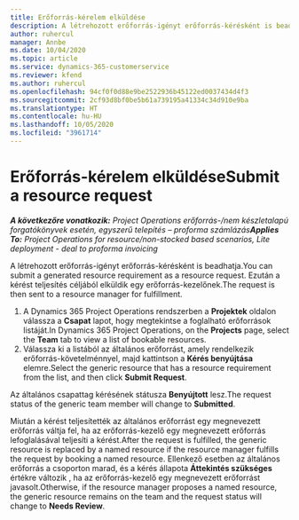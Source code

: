 ```yaml
---
title: Erőforrás-kérelem elküldése
description: A létrehozott erőforrás-igényt erőforrás-kérésként is beadhatja. Ezután a kérést teljesítés céljából elküldik egy erőforrás-kezelőnek.
author: ruhercul
manager: Annbe
ms.date: 10/04/2020
ms.topic: article
ms.service: dynamics-365-customerservice
ms.reviewer: kfend
ms.author: ruhercul
ms.openlocfilehash: 94cf0f0d88e9be2522936b45122ed0037434d4f3
ms.sourcegitcommit: 2cf93d8bf0be5b61a739195a41334c34d910e9ba
ms.translationtype: HT
ms.contentlocale: hu-HU
ms.lasthandoff: 10/05/2020
ms.locfileid: "3961714"
---
```

# <a name="submit-a-resource-request"></a><span data-ttu-id="c81bd-104">Erőforrás-kérelem elküldése</span><span class="sxs-lookup"><span data-stu-id="c81bd-104">Submit a resource request</span></span>

<span data-ttu-id="c81bd-105">_**A következőre vonatkozik:** Project Operations erőforrás-/nem készletalapú forgatókönyvek esetén, egyszerű telepítés – proforma számlázás_</span><span class="sxs-lookup"><span data-stu-id="c81bd-105">_**Applies To:** Project Operations for resource/non-stocked based scenarios, Lite deployment - deal to proforma invoicing_</span></span>

<span data-ttu-id="c81bd-106">A létrehozott erőforrás-igényt erőforrás-kérésként is beadhatja.</span><span class="sxs-lookup"><span data-stu-id="c81bd-106">You can submit a generated resource requirement as a resource request.</span></span> <span data-ttu-id="c81bd-107">Ezután a kérést teljesítés céljából elküldik egy erőforrás-kezelőnek.</span><span class="sxs-lookup"><span data-stu-id="c81bd-107">The request is then sent to a resource manager for fulfillment.</span></span>

1. <span data-ttu-id="c81bd-108">A Dynamics 365 Project Operations rendszerben a **Projektek** oldalon válassza a **Csapat** lapot, hogy megtekintse a foglalható erőforrások listáját.</span><span class="sxs-lookup"><span data-stu-id="c81bd-108">In Dynamics 365 Project Operations, on the **Projects** page, select the **Team** tab to view a list of bookable resources.</span></span> 
2. <span data-ttu-id="c81bd-109">Válassza ki a listából az általános erőforrást, amely rendelkezik erőforrás-követelménnyel, majd kattintson a **Kérés benyújtása** elemre.</span><span class="sxs-lookup"><span data-stu-id="c81bd-109">Select the generic resource that has a resource requirement from the list, and then click **Submit Request**.</span></span>

<span data-ttu-id="c81bd-110">Az általános csapattag kérésének státusza **Benyújtott** lesz.</span><span class="sxs-lookup"><span data-stu-id="c81bd-110">The request status of the generic team member will change to **Submitted**.</span></span>

<span data-ttu-id="c81bd-111">Miután a kérést teljesítették az általános erőforrást egy megnevezett erőforrás váltja fel, ha az erőforrás-kezelő egy megnevezett erőforrás lefoglalásával teljesíti a kérést.</span><span class="sxs-lookup"><span data-stu-id="c81bd-111">After the request is fulfilled, the generic resource is replaced by a named resource if the resource manager fulfills the request by booking a named resource.</span></span> <span data-ttu-id="c81bd-112">Ellenkező esetben az általános erőforrás a csoporton marad, és a kérés állapota **Áttekintés szükséges** értékre változik , ha az erőforrás-kezelő egy megnevezett erőforrást javasolt.</span><span class="sxs-lookup"><span data-stu-id="c81bd-112">Otherwise, if the resource manager proposes a named resource, the generic resource remains on the team and the request status will change to **Needs Review**.</span></span>
